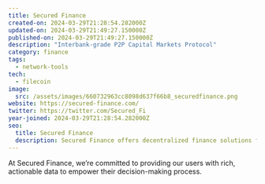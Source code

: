 ```yaml
---
title: Secured Finance
created-on: 2024-03-29T21:28:54.282000Z
updated-on: 2024-03-29T21:49:27.150000Z
published-on: 2024-03-29T21:49:27.150000Z
description: "Interbank-grade P2P Capital Markets Protocol"
category: finance
tags:
  - network-tools
tech:
  - filecoin
image:
  src: /assets/images/660732963cc8098d637f66b8_securedfinance.png
website: https://secured-finance.com/
twitter: https://twitter.com/Secured_Fi
year-joined: 2024-03-29T21:28:54.282000Z
seo:
  title: Secured Finance
  description: Secured Finance offers decentralized finance solutions for secure transactions.
---
```


At Secured Finance, we’re committed to providing our users with rich, actionable data to empower their decision-making process.
